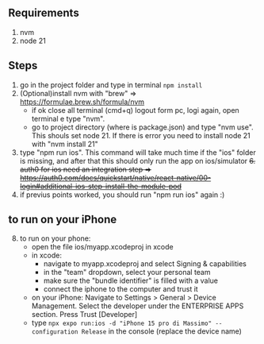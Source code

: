 ## Requirements

1. nvm
2. node 21

## Steps

1. go in the project folder and type in terminal `npm install`
2. (Optional)install nvm with "brew" => https://formulae.brew.sh/formula/nvm
    - if ok close all terminal (cmd+q) logout form pc, logi again, open terminal e type "nvm". 
    - go to project directory (where is package.json) and type "nvm use". This shouls set node 21. If there is error you need to install node 21 with "nvm install 21"
3. type "npm run ios". This command will take much time if the "ios" folder is missing, and after that this should only run the app on ios/simulator
~~6. auth0 for ios need an integration step => https://auth0.com/docs/quickstart/native/react-native/00-login#additional-ios-step-install-the-module-pod~~
7. if previus points worked, you should run "npm run ios" again :)

## to run on your iPhone
8. to run on your phone:
    - open the file ios/myapp.xcodeproj in xcode
    - in xcode:
        - navigate to myapp.xcodeproj and select Signing & capabilities
        - in the "team" dropdown, select your personal team
        - make sure the "bundle identifier" is filled with a value
        - connect the iphone to the computer and trust it
    - on your iPhone: Navigate to Settings > General > Device Management. Select the developer under the ENTERPRISE APPS section. Press Trust [Developer]
    - type `npx expo run:ios -d "iPhone 15 pro di Massimo" --configuration Release` in the console (replace the device name)
